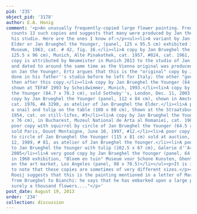```yaml
---
pid: '235'
object_pid: '3178'
author: E.A. Honig
comment: '<p>An unusually frequently-copied large flower painting. Fred Meijer (RKD)
  counts 13 such copies and suggests that many were produced by Jan the Younger and
  his studio. Here are the ones I know of:</p><ul><li>A variant by Jan Brueghel the
  Elder or Jan Brueghel the Younger, (panel, 125 x 95.5 cm) exhibited in Laren, Singer
  Museum, 1963, cat. # 42, fig. 16.</li><li>A copy by Jan Brueghel the Younger (panel,
  125.5 x 96 cm), Munich, Alte Pinakothek, cat. 1957, #824, cat. 1961, #824; this
  copy is attributed by Neumeister in Munich 2013 to the studio of Jan the Elder,
  and dated to around the same time as the Vienna original was produced. In his book
  on Jan the Younger, Ertz argues that this is the "original" copy by Jan the Younger,
  done in his father''s studio before he left for Italy; the other "good" copies are
  then after this copy.</li><li>A copy by Jan Brueghel the Younger (64.5 x 49.8 cm),
  shown at TEFAF 1993 by Scheidwimmer, Munich, 1993.</li><li>A copy by Jan Brueghel
  the Younger (84.7 x 70.3 cm), sold Sotheby''s, London, Dec. 11, 2003, # 56</li><li>A
  copy by Jan Brueghel the Younger (panel, 112 x 84 cm), shown in Amsterdam, Rijksmuseum,
  cat. 1976, #A 3290, as atelier of Jan Brueghel the Elder.</li><li>A poor copy with
  a snail and tulip on the table (108 x 80 cm), Shown at the Straatsburg. Museum,
  1954, cat. on still-lifes, #3</li><li>A copy by Jan Brueghel the Younger (104.5
  x 76 cm), in Bucharest, Muzeul National de Arta al Romaniei, cat. 1981/82, #9.</li><li>A
  poor copy with squirrel by circle of Jan Brueghel the Younger (64.5 x 49.5 cm),
  sold Paris, Douot Montaigne, June 10, 1997, #12.</li><li>A poor copy attributed
  to circle of Jan Brueghel the Younger (115 x 81 cm) sold at auction, Pairs, Dec.
  12, 1989, # 81, as atelier of Jan Brueghel the Younger.</li><li>A poor copy attributed
  to Jan Brueghel the Younger with tulip (102.5 x 67 cm), Galerie d''Art St. Honore,
  2005</li><li>A very good copy by Jan Brueghel the Younger (panel, 64 x 48 cm), shown
  in 1960 exhibition, "Bloem en tuin" Museum voor Schone Kunsten, Ghent, #30.</li><li>Copy
  on the art market, Los Angeles (panel, 98 x 70.5)</li></ul><p>It is interesting
  to note that these copies are sometimes of very different sizes.</p><p>Brenninkmeijer-de
  Rooij suggests that this is the painting mentioned in a letter of March 25, 1611,
  from Brueghel to Bianchi: he says that he has embarked upon a large painting "with
  surely a thousand flowers...."</p>'
post_date: August 19, 2013
order: '234'
collection: discussion
---
```

